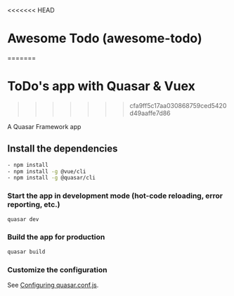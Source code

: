 <<<<<<< HEAD
# Awesome Todo (awesome-todo)
=======
# ToDo's app with Quasar & Vuex
>>>>>>> cfa9ff5c17aa030868759ced5420d49aaffe7d86

A Quasar Framework app

## Install the dependencies
```bash
- npm install
- npm install -g @vue/cli
- npm install -g @quasar/cli
```

### Start the app in development mode (hot-code reloading, error reporting, etc.)
```bash
quasar dev
```


### Build the app for production
```bash
quasar build
```

### Customize the configuration
See [Configuring quasar.conf.js](https://quasar.dev/quasar-cli/quasar-conf-js).
